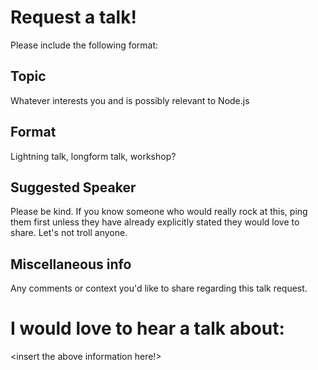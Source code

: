 # Request a talk!

Please include the following format:

## Topic
Whatever interests you and is possibly relevant to Node.js

## Format 
Lightning talk, longform talk, workshop?

## Suggested Speaker
Please be kind. If you know someone who would really rock at this, ping them first unless
  they have already explicitly stated they would love to share. Let's not troll anyone.

## Miscellaneous info
Any comments or context you'd like to share regarding this talk request.


# I would love to hear a talk about:

<insert the above information here!>
